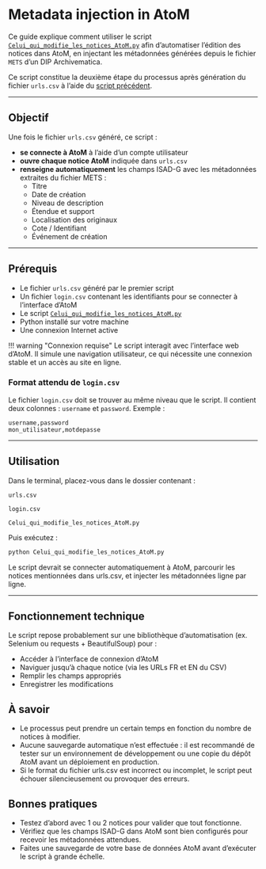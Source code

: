 # Metadata injection in AtoM

Ce guide explique comment utiliser le script [`Celui_qui_modifie_les_notices_AtoM.py`](../../resources/scripts/Celui_qui_modifie_les_notices_AtoM.py) afin d’automatiser l’édition des notices dans AtoM, en injectant les métadonnées générées depuis le fichier `METS` d’un DIP Archivematica.

Ce script constitue la deuxième étape du processus après génération du fichier `urls.csv` à l’aide du [script précédent](../assemble-mets-atom/).

---

## Objectif

Une fois le fichier `urls.csv` généré, ce script :

- **se connecte à AtoM** à l’aide d’un compte utilisateur
- **ouvre chaque notice AtoM** indiquée dans `urls.csv`
- **renseigne automatiquement** les champs ISAD-G avec les métadonnées extraites du fichier METS :
  - Titre
  - Date de création
  - Niveau de description
  - Étendue et support
  - Localisation des originaux
  - Cote / Identifiant
  - Événement de création

---

## Prérequis

- Le fichier `urls.csv` généré par le premier script
- Un fichier `login.csv` contenant les identifiants pour se connecter à l’interface d’AtoM
- Le script [`Celui_qui_modifie_les_notices_AtoM.py`](../../resources/scripts/Celui_qui_modifie_les_notices_AtoM.py)
- Python installé sur votre machine
- Une connexion Internet active

!!! warning "Connexion requise"
    Le script interagit avec l’interface web d’AtoM. Il simule une navigation utilisateur, ce qui nécessite une connexion stable et un accès au site en ligne.

### Format attendu de `login.csv`

Le fichier `login.csv` doit se trouver au même niveau que le script. Il contient deux colonnes : `username` et `password`. Exemple :

```csv title="login.csv"
username,password
mon_utilisateur,motdepasse
```

---

## Utilisation

Dans le terminal, placez-vous dans le dossier contenant :

    urls.csv

    login.csv

    Celui_qui_modifie_les_notices_AtoM.py

Puis exécutez :

```bash
python Celui_qui_modifie_les_notices_AtoM.py
```

Le script devrait se connecter automatiquement à AtoM, parcourir les notices mentionnées dans urls.csv, et injecter les métadonnées ligne par ligne.

---

## Fonctionnement technique

Le script repose probablement sur une bibliothèque d’automatisation (ex. Selenium ou requests + BeautifulSoup) pour :

- Accéder à l’interface de connexion d’AtoM
- Naviguer jusqu’à chaque notice (via les URLs FR et EN du CSV)
- Remplir les champs appropriés
- Enregistrer les modifications

## À savoir

- Le processus peut prendre un certain temps en fonction du nombre de notices à modifier.
- Aucune sauvegarde automatique n’est effectuée : il est recommandé de tester sur un environnement de développement ou une copie du dépôt AtoM avant un déploiement en production.
- Si le format du fichier urls.csv est incorrect ou incomplet, le script peut échouer silencieusement ou provoquer des erreurs.

## Bonnes pratiques

- Testez d’abord avec 1 ou 2 notices pour valider que tout fonctionne.
- Vérifiez que les champs ISAD-G dans AtoM sont bien configurés pour recevoir les métadonnées attendues.
- Faites une sauvegarde de votre base de données AtoM avant d’exécuter le script à grande échelle.